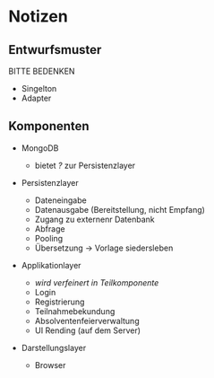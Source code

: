 # Notizen

## Entwurfsmuster

BITTE BEDENKEN
* Singelton
* Adapter

## Komponenten

* MongoDB 
    * bietet *?* zur Persistenzlayer

* Persistenzlayer
    * Dateneingabe
    * Datenausgabe (Bereitstellung, nicht Empfang)
    * Zugang zu externenr Datenbank
    * Abfrage
    * Pooling
    * Übersetzung
        -> Vorlage siedersleben
    
* Applikationlayer
    * *wird verfeinert in Teilkomponente*
    * Login
    * Registrierung
    * Teilnahmebekundung
    * Absolventenfeierverwaltung
    * UI Rending (auf dem Server)
    
* Darstellungslayer
    * Browser